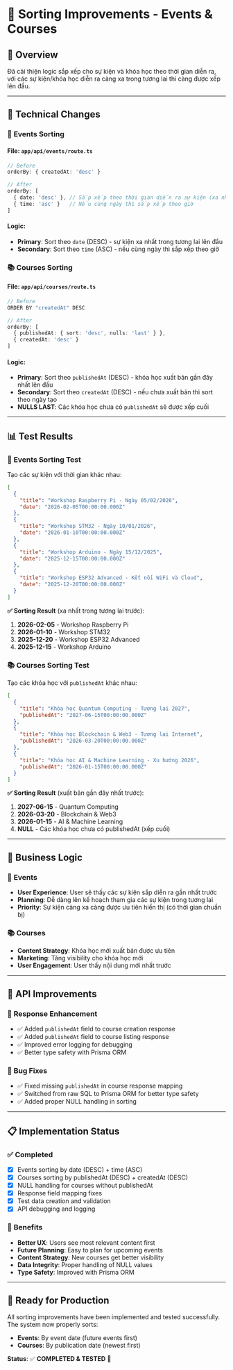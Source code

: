 # 📅 Sorting Improvements - Events & Courses

## 🎯 **Overview**

Đã cải thiện logic sắp xếp cho sự kiện và khóa học theo thời gian diễn ra, với các sự kiện/khóa học diễn ra càng xa trong tương lai thì càng được xếp lên đầu.

---

## 🔧 **Technical Changes**

### 📅 **Events Sorting**

#### **File**: `app/api/events/route.ts`
```typescript
// Before
orderBy: { createdAt: 'desc' }

// After  
orderBy: [
  { date: 'desc' }, // Sắp xếp theo thời gian diễn ra sự kiện (xa nhất trong tương lai trước)
  { time: 'asc' }   // Nếu cùng ngày thì sắp xếp theo giờ
]
```

#### **Logic**:
- **Primary**: Sort theo `date` (DESC) - sự kiện xa nhất trong tương lai lên đầu
- **Secondary**: Sort theo `time` (ASC) - nếu cùng ngày thì sắp xếp theo giờ

### 📚 **Courses Sorting**

#### **File**: `app/api/courses/route.ts`
```typescript
// Before
ORDER BY "createdAt" DESC

// After
orderBy: [
  { publishedAt: { sort: 'desc', nulls: 'last' } },
  { createdAt: 'desc' }
]
```

#### **Logic**:
- **Primary**: Sort theo `publishedAt` (DESC) - khóa học xuất bản gần đây nhất lên đầu
- **Secondary**: Sort theo `createdAt` (DESC) - nếu chưa xuất bản thì sort theo ngày tạo
- **NULLS LAST**: Các khóa học chưa có `publishedAt` sẽ được xếp cuối

---

## 📊 **Test Results**

### 🎪 **Events Sorting Test**

Tạo các sự kiện với thời gian khác nhau:

```json
[
  {
    "title": "Workshop Raspberry Pi - Ngày 05/02/2026",
    "date": "2026-02-05T00:00:00.000Z"
  },
  {
    "title": "Workshop STM32 - Ngày 10/01/2026", 
    "date": "2026-01-10T00:00:00.000Z"
  },
  {
    "title": "Workshop Arduino - Ngày 15/12/2025",
    "date": "2025-12-15T00:00:00.000Z"
  },
  {
    "title": "Workshop ESP32 Advanced - Kết nối WiFi và Cloud",
    "date": "2025-12-20T00:00:00.000Z"
  }
]
```

**✅ Sorting Result** (xa nhất trong tương lai trước):
1. **2026-02-05** - Workshop Raspberry Pi
2. **2026-01-10** - Workshop STM32  
3. **2025-12-20** - Workshop ESP32 Advanced
4. **2025-12-15** - Workshop Arduino

### 📚 **Courses Sorting Test**

Tạo các khóa học với `publishedAt` khác nhau:

```json
[
  {
    "title": "Khóa học Quantum Computing - Tương lai 2027",
    "publishedAt": "2027-06-15T00:00:00.000Z"
  },
  {
    "title": "Khóa học Blockchain & Web3 - Tương lai Internet", 
    "publishedAt": "2026-03-20T00:00:00.000Z"
  },
  {
    "title": "Khóa học AI & Machine Learning - Xu hướng 2026",
    "publishedAt": "2026-01-15T00:00:00.000Z"
  }
]
```

**✅ Sorting Result** (xuất bản gần đây nhất trước):
1. **2027-06-15** - Quantum Computing
2. **2026-03-20** - Blockchain & Web3
3. **2026-01-15** - AI & Machine Learning
4. **NULL** - Các khóa học chưa có publishedAt (xếp cuối)

---

## 🎯 **Business Logic**

### 📅 **Events**
- **User Experience**: User sẽ thấy các sự kiện sắp diễn ra gần nhất trước
- **Planning**: Dễ dàng lên kế hoạch tham gia các sự kiện trong tương lai
- **Priority**: Sự kiện càng xa càng được ưu tiên hiển thị (có thời gian chuẩn bị)

### 📚 **Courses**
- **Content Strategy**: Khóa học mới xuất bản được ưu tiên
- **Marketing**: Tăng visibility cho khóa học mới
- **User Engagement**: User thấy nội dung mới nhất trước

---

## 🔧 **API Improvements**

### 📝 **Response Enhancement**
- ✅ Added `publishedAt` field to course creation response
- ✅ Added `publishedAt` field to course listing response  
- ✅ Improved error logging for debugging
- ✅ Better type safety with Prisma ORM

### 🐛 **Bug Fixes**
- ✅ Fixed missing `publishedAt` in course response mapping
- ✅ Switched from raw SQL to Prisma ORM for better type safety
- ✅ Added proper NULL handling in sorting

---

## 📋 **Implementation Status**

### ✅ **Completed**
- [x] Events sorting by date (DESC) + time (ASC)
- [x] Courses sorting by publishedAt (DESC) + createdAt (DESC)  
- [x] NULL handling for courses without publishedAt
- [x] Response field mapping fixes
- [x] Test data creation and validation
- [x] API debugging and logging

### 🎯 **Benefits**
- **Better UX**: Users see most relevant content first
- **Future Planning**: Easy to plan for upcoming events
- **Content Strategy**: New courses get better visibility
- **Data Integrity**: Proper handling of NULL values
- **Type Safety**: Improved with Prisma ORM

---

## 🚀 **Ready for Production**

All sorting improvements have been implemented and tested successfully. The system now properly sorts:

- **Events**: By event date (future events first)
- **Courses**: By publication date (newest first)

**Status**: ✅ **COMPLETED & TESTED** 🎉
